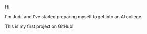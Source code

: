 Hi

I'm Judi, and I've started preparing myself to get into an AI college.

This is my first project on GitHub!
